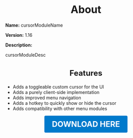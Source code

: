 <h1 style="text-align:center; font-size:2rem; font-weight:bold;">About</h1>

**Name:**
cursorModuleName

**Version:**
1.16

**Description:**

cursorModuleDesc

<h2 style="text-align:center; font-size:1.5rem; font-weight:bold;">Features</h2>

- Adds a toggleable custom cursor for the UI
- Adds a purely client-side implementation
- Adds improved menu navigation
- Adds a hotkey to quickly show or hide the cursor
- Adds compatibility with other menu modules





<p align="center"><a href="https://github.com/LiliaFramework/Modules/raw/refs/heads/gh-pages/cursor.zip" style="display:inline-block;padding:12px 24px;font-size:1.5rem;font-weight:bold;text-decoration:none;color:#fff;background-color:var(--md-primary-fg-color,#007acc);border-radius:4px;">DOWNLOAD HERE</a></p>